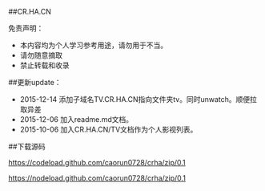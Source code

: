 ##CR.HA.CN

免责声明：

* 本内容均为个人学习参考用途，请勿用于不当。
* 请勿随意摘取
* 禁止转载和收录

##更新update：

* 2015-12-14 添加子域名TV.CR.HA.CN指向文件夹tv。同时unwatch。顺便拉取异差
* 2015-12-06 加入readme.md文档。
* 2015-10-06 加入CR.HA.CN/TV文档作为个人影视列表。


##下载源码

https://codeload.github.com/caorun0728/crha/zip/0.1

https://nodeload.github.com/caorun0728/crha/zip/0.1


